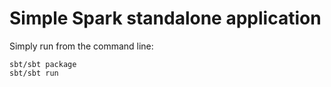 # Simple Spark standalone application

Simply run from the command line:

    sbt/sbt package
    sbt/sbt run
